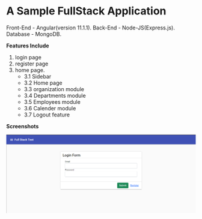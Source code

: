 # A Sample FullStack Application

Front-End - Angular(version 11.1.1).
Back-End - Node-JS(Express.js).
Database - MongoDB.

**Features Include**
1.  login page 
2.  register page 
3.  home page.
    *  3.1 Sidebar
    *  3.2 Home page
	*  3.3 organization module
	*  3.4 Departments module
	*  3.5 Employees module
	*  3.6 Calender module
	*  3.7 Logout feature


**Screenshots**

![image](./frontend\src\assets\screenshot_1.png?raw=true)











 




